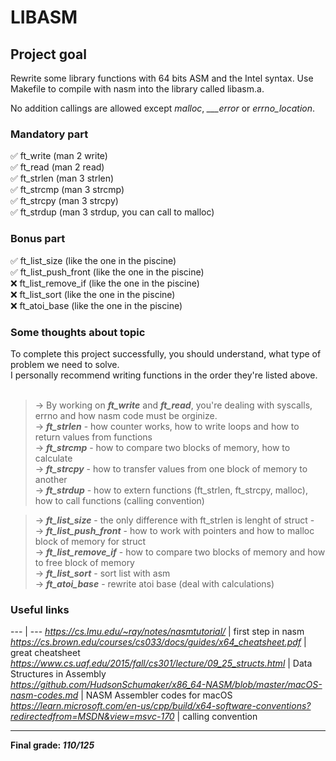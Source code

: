 # LIBASM #

## Project goal ##

Rewrite some library functions with 64 bits ASM and the Intel syntax. Use Makefile to compile with nasm into the library called libasm.a.

No addition callings are allowed except *malloc*, *___error* or *errno_location*.

### Mandatory part ###
✅ ft_write (man 2 write)<br>
✅ ft_read (man 2 read)<br>
✅ ft_strlen (man 3 strlen)<br>
✅ ft_strcmp (man 3 strcmp)<br>
✅ ft_strcpy (man 3 strcpy)<br>
✅ ft_strdup (man 3 strdup, you can call to malloc)<br>

### Bonus part ###
✅ ft_list_size (like the one in the piscine)<br>
✅ ft_list_push_front (like the one in the piscine)<br>
❌ ft_list_remove_if (like the one in the piscine)<br>
❌ ft_list_sort (like the one in the piscine)<br>
❌ ft_atoi_base (like the one in the piscine)<br>

### Some thoughts about topic ###

To complete this project successfully, you should understand, what type of problem we need to solve.<br>
I personally recommend writing functions in the order they're listed above.<br><br>
> -> By working on ***ft_write*** and ***ft_read***, you're dealing with syscalls, errno and how nasm code must be orginize.<br>
> -> ***ft_strlen*** - how counter works, how to write loops and how to return values from functions <br>
> -> ***ft_strcmp*** - how to compare two blocks of memory, how to calculate <br>
> -> ***ft_strcpy*** - how to transfer values from one block of memory to another<br>
> -> ***ft_strdup*** - how to extern functions (ft_strlen, ft_strcpy, malloc), how to call functions (calling convention) <br>


> -> ***ft_list_size*** - the only difference with ft_strlen is lenght of struct - <br>
> -> ***ft_list_push_front*** - how to work with pointers and how to malloc block of memory for struct<br>
> -> ***ft_list_remove_if***  - how to compare two blocks of memory and how to free block of memory <br>
> -> ***ft_list_sort*** - sort list with asm<br>
> -> ***ft_atoi_base*** - rewrite atoi base (deal with calculations)<br>


### Useful links ###

 --- | ---
 *https://cs.lmu.edu/~ray/notes/nasmtutorial/*                                                             | first step in nasm                
 *https://cs.brown.edu/courses/cs033/docs/guides/x64_cheatsheet.pdf*                                       | great cheatsheet                  
 *https://www.cs.uaf.edu/2015/fall/cs301/lecture/09_25_structs.html*                                       | Data Structures in Assembly       
 *https://github.com/HudsonSchumaker/x86_64-NASM/blob/master/macOS-nasm-codes.md*                          | NASM Assembler codes for macOS    
 *https://learn.microsoft.com/en-us/cpp/build/x64-software-conventions?redirectedfrom=MSDN&view=msvc-170*  | calling convention                

***

__Final grade: *110/125*__